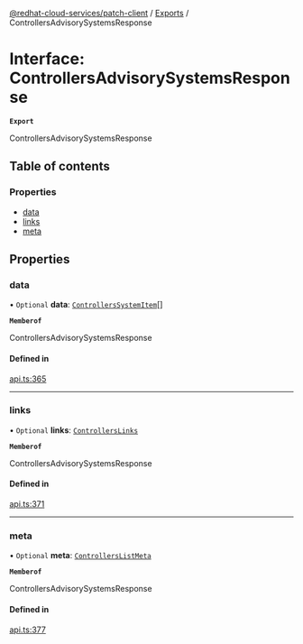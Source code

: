[@redhat-cloud-services/patch-client](../README.md) / [Exports](../modules.md) / ControllersAdvisorySystemsResponse

# Interface: ControllersAdvisorySystemsResponse

**`Export`**

ControllersAdvisorySystemsResponse

## Table of contents

### Properties

- [data](ControllersAdvisorySystemsResponse.md#data)
- [links](ControllersAdvisorySystemsResponse.md#links)
- [meta](ControllersAdvisorySystemsResponse.md#meta)

## Properties

### data

• `Optional` **data**: [`ControllersSystemItem`](ControllersSystemItem.md)[]

**`Memberof`**

ControllersAdvisorySystemsResponse

#### Defined in

[api.ts:365](https://github.com/RedHatInsights/javascript-clients/blob/main/packages/patch/api.ts#L365)

___

### links

• `Optional` **links**: [`ControllersLinks`](ControllersLinks.md)

**`Memberof`**

ControllersAdvisorySystemsResponse

#### Defined in

[api.ts:371](https://github.com/RedHatInsights/javascript-clients/blob/main/packages/patch/api.ts#L371)

___

### meta

• `Optional` **meta**: [`ControllersListMeta`](ControllersListMeta.md)

**`Memberof`**

ControllersAdvisorySystemsResponse

#### Defined in

[api.ts:377](https://github.com/RedHatInsights/javascript-clients/blob/main/packages/patch/api.ts#L377)
